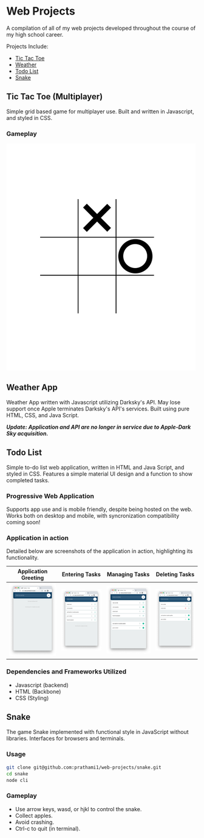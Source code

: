 # Web Projects
A compilation of all of my web projects developed throughout the course of my high school career.

Projects Include:
- [Tic Tac Toe](https://prathami1.github.io/tic-tac-toe/)
- [Weather](https://prathami1.github.io/weather-js)
- [Todo List](https://prathami1.github.io/todo/)
- [Snake](https://prathami1.github.io/snake-js/)

## Tic Tac Toe (Multiplayer)
Simple grid based game for multiplayer use. Built and written in Javascript, and styled in CSS.

### Gameplay
![tic-tac-toe](tic-tac-toe/img/tic.jpg)

## Weather App
Weather App written with Javascript utilizing Darksky's API. May lose support once Apple terminates Darksky's API's services. 
Built using pure HTML, CSS, and Java Script.

***Update: Application and API are no longer in service due to Apple-Dark Sky acquisition.***

## Todo List
Simple to-do list web application, written in HTML and Java Script, and styled in CSS.  Features a simple material UI design and a function to show completed tasks.

### Progressive Web Application
Supports app use and is mobile friendly, despite being hosted on the web. Works both on desktop and mobile, with syncronization compatibility coming soon!

### Application in action
Detailed below are screenshots of the application in action, highlighting its functionality.

|  Application Greeting    | Entering Tasks            |  Managing Tasks           | Deleting Tasks
:-------------------------:|:-------------------------:|:-------------------------:|:-------------------------:
![scene1](todo-list/img/img1.png)  | ![scene2](todo-list/img/img2.png) | ![scene3](todo-list/img/img3.png) | ![scene2](todo-list/img/img4.png)

### Dependencies and Frameworks Utilized 
- Javascript (backend)
- HTML (Backbone)
- CSS (Styling)

## Snake
The game Snake implemented with functional style in JavaScript without libraries. Interfaces for browsers and terminals.

### Usage
```bash
git clone git@github.com:prathami1/web-projects/snake.git
cd snake
node cli
```

### Gameplay

- Use arrow keys, wasd, or hjkl to control the snake.
- Collect apples.
- Avoid crashing.
- Ctrl-c to quit (in terminal).

